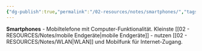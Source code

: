 ```yaml
---
{"dg-publish":true,"permalink":"/02-resources/notes/smartphones/","tags":["hardware/mobil","kommunikation/telefon"],"noteIcon":"","updated":"2025-09-05T10:12:31.905+02:00"}
---
```



**Smartphones** - Mobiltelefone mit Computer-Funktionalität.
Kleinste [[02 - RESOURCES/Notes/mobile Endgeräte\|mobile Endgeräte]] - nutzen [[02 - RESOURCES/Notes/WLAN\|WLAN]] und Mobilfunk für Internet-Zugang.